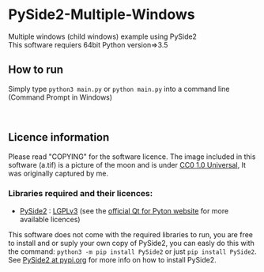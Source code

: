 # PySide2-Multiple-Windows
Multiple windows (child windows) example using PySide2  
This software requiers 64bit Python version=>3.5

## How to run
Simply type `python3 main.py` or `python main.py` into a command line (Command Prompt in Windows)  

<br>

## Licence information

Please read "COPYING" for the software licence. The image included in this software (a.tif) is a picture of the moon and is under [CC0 1.0 Universal](https://creativecommons.org/publicdomain/zero/1.0/legalcode), It was originally captured by me.


### Libraries required and their licences:
- [PySide2](https://wiki.qt.io/Qt_for_Python) : [LGPLv3](https://www.gnu.org/licenses/lgpl-3.0.en.html) (see the [official Qt for Pyton website](https://wiki.qt.io/Qt_for_Python) for more available licences)  

This software does not come with the required libraries to run, you are free to install and or suply your own copy of PySide2, you can easly do this with the command: `python3 -m pip install PySide2` or just `pip install PySide2`. See [PySide2 at pypi.org](https://pypi.org/project/PySide2/) for more info on how to install PySide2.
